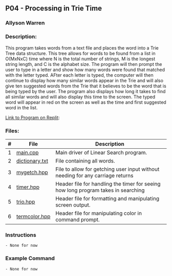 ## P04 - Processing in Trie Time
### Allyson Warren
### Description:

This program takes words from a text file and places
the word into a Trie Tree data structure. This tree allows for words
to be found from a list in O(MxNxC) time where N is the total number
of strings, M is the longest string length, and C is the alphabet size.
The program will then prompt the user to type in a letter and show how
many words were found that matched with the letter typed. AFter each 
letter is typed, the computer will then continue to display how many 
similar words appear in the Trie and will also give ten suggested words 
from the Trie that it believes to be the word that is being typed by the 
user. The program also displays how long it takes to find all similar words
and will also display this time to the screen. The typed word will appear 
in red on the screen as well as the time and first suggested word in the list.


[Link to Program on Replit](https://replit.com/@apwarren/ProcessTrieTime#main.cpp):

### Files:

|   #   | File                                                                                         | Description                     |
| :---: | -------------------------------------------------------------------------------------------- | ------------------------------- |
|   1   | [main.cpp](https://github.com/apwarren/3013-Algorithms-Warren/blob/master/Assignments/P04/main.cpp) | Main driver of Linear Search program. |
|   2   | [dictionary.txt](https://github.com/apwarren/3013-Algorithms-Warren/blob/master/Assignments/P04/dictionary.txt) | File containing all words. |
|   3   | [mygetch.hpp](https://github.com/apwarren/3013-Algorithms-Warren/blob/master/Assignments/P04/mygetch.hpp) | File to allow for getching user input without needing for any carriage returns |
|   4   | [timer.hpp](https://github.com/apwarren/3013-Algorithms-Warren/blob/master/Assignments/P04/timer.hpp) | Header file for handling the timer for seeing how long program takes in searching |
|   5   | [trio.hpp](https://github.com/apwarren/3013-Algorithms-Warren/blob/master/Assignments/P04/trio.hpp) | Header file for formatting and manipulating screen output. |
|   6   | [termcolor.hpp](https://github.com/apwarren/3013-Algorithms-Warren/blob/master/Assignments/P04/termcolor.hpp) | Header file for manipulating color in command prompt. |


### Instructions
    - None for now
    
### Example Command
    - None for now
